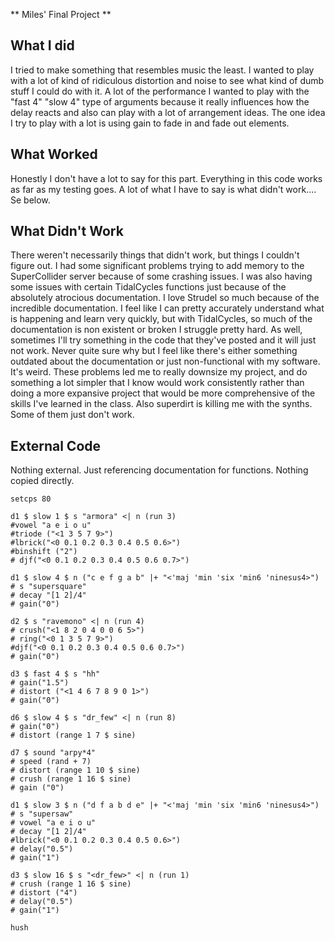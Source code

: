 ** Miles' Final Project **

## What I did

I tried to make something that resembles music the least. I wanted to play with a lot of kind of ridiculous distortion and noise to see what kind of dumb stuff I could do with it. A lot of the performance I wanted to play with the "fast 4" "slow 4" type of arguments because it really influences how the delay reacts and also can play with a lot of arrangement ideas. The one idea I try to play with a lot is using gain to fade in and fade out elements.

## What Worked

Honestly I don't have a lot to say for this part. Everything in this code works as far as my testing goes.
A lot of what I have to say is what didn't work.... Se below.  

## What Didn't Work

There weren't necessarily things that didn't work, but things I couldn't figure out.
I had some significant problems trying to add memory to the SuperCollider server because of some crashing issues.
I was also having some issues with certain TidalCycles functions just because of the absolutely atrocious documentation.
I love Strudel so much because of the incredible documentation. I feel like I can pretty accurately understand what is happening
and learn very quickly, but with TidalCycles, so much of the documentation is non existent or broken I struggle pretty hard.
As well, sometimes I'll try something in the code that they've posted and it will just not work. Never quite sure why but I feel like there's either something outdated about the documentation or just non-functional with my software. It's weird. These problems led me to really downsize my project,
and do something a lot simpler that I know would work consistently rather than doing a more expansive project that would be more comprehensive of the
skills I've learned in the class. Also superdirt is killing me with the synths. Some of them just don't work.

## External Code

Nothing external. Just referencing documentation for functions. Nothing copied directly.








```
setcps 80

d1 $ slow 1 $ s "armora" <| n (run 3)
#vowel "a e i o u"
#triode ("<1 3 5 7 9>")
#lbrick("<0 0.1 0.2 0.3 0.4 0.5 0.6>")
#binshift ("2")
# djf("<0 0.1 0.2 0.3 0.4 0.5 0.6 0.7>")

d1 $ slow 4 $ n ("c e f g a b" |+ "<'maj 'min 'six 'min6 'ninesus4>")
# s "supersquare"
# decay "[1 2]/4"
# gain("0")

d2 $ s "ravemono" <| n (run 4)
# crush("<1 8 2 0 4 0 0 6 5>")
# ring("<0 1 3 5 7 9>")
#djf("<0 0.1 0.2 0.3 0.4 0.5 0.6 0.7>")
# gain("0")

d3 $ fast 4 $ s "hh"
# gain("1.5")
# distort ("<1 4 6 7 8 9 0 1>")
# gain("0")

d6 $ slow 4 $ s "dr_few" <| n (run 8)
# gain("0")
# distort (range 1 7 $ sine)

d7 $ sound "arpy*4"
# speed (rand + 7)
# distort (range 1 10 $ sine)
# crush (range 1 16 $ sine)
# gain ("0")

d1 $ slow 3 $ n ("d f a b d e" |+ "<'maj 'min 'six 'min6 'ninesus4>")
# s "supersaw"
# vowel "a e i o u"
# decay "[1 2]/4"
#lbrick("<0 0.1 0.2 0.3 0.4 0.5 0.6>")
# delay("0.5")
# gain("1")

d3 $ slow 16 $ s "<dr_few>" <| n (run 1)
# crush (range 1 16 $ sine)
# distort ("4")
# delay("0.5")
# gain("1")

hush
```
